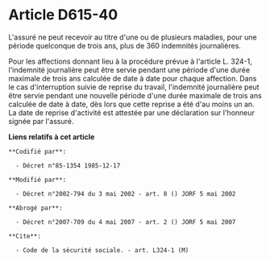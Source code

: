 # Article D615-40

L'assuré ne peut recevoir au titre d'une ou de plusieurs maladies, pour une période quelconque de trois ans, plus de 360
indemnités journalières.

Pour les affections donnant lieu à la procédure prévue à l'article L. 324-1, l'indemnité journalière peut être servie pendant
une période d'une durée maximale de trois ans calculée de date à date pour chaque affection. Dans le cas d'interruption
suivie de reprise du travail, l'indemnité journalière peut être servie pendant une nouvelle période d'une durée maximale de
trois ans calculée de date à date, dès lors que cette reprise a été d'au moins un an. La date de reprise d'activité est
attestée par une déclaration sur l'honneur signée par l'assuré.

**Liens relatifs à cet article**

	**Codifié par**:

	  - Décret n°85-1354 1985-12-17

	**Modifié par**:

	  - Décret n°2002-794 du 3 mai 2002 - art. 8 () JORF 5 mai 2002

	**Abrogé par**:

	  - Décret n°2007-709 du 4 mai 2007 - art. 2 () JORF 5 mai 2007

	**Cite**:

	  - Code de la sécurité sociale. - art. L324-1 (M)
